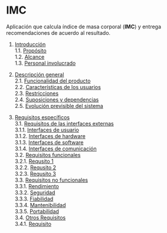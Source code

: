 # IMC
Aplicación que calcula índice de masa corporal (**IMC**) y entrega recomendaciones de acuerdo al resultado.  

1. [Introducción](https://github.com/isabelyb/IMC/wiki/1.-Introducci%C3%B3n)  
1.1. [Propósito](https://github.com/isabelyb/IMC/wiki/1.-Introducci%C3%B3n)  
1.2. [Alcance](https://github.com/isabelyb/IMC/wiki/1.-Introducci%C3%B3n)  
1.3. [Personal involucrado](https://github.com/isabelyb/IMC/wiki/1.-Introducci%C3%B3n)

2. [Descripción general](https://github.com/isabelyb/IMC/wiki/2.-Descripci%C3%B3n-general)  
2.1. [Funcionalidad del producto](https://github.com/isabelyb/IMC/wiki/2.-Descripci%C3%B3n-general)  
2.2. [Características de los usuarios](https://github.com/isabelyb/IMC/wiki/2.-Descripci%C3%B3n-general)  
2.3. [Restricciones](https://github.com/isabelyb/IMC/wiki/2.-Descripci%C3%B3n-general)  
2.4. [Suposiciones y dependencias](https://github.com/isabelyb/IMC/wiki/2.-Descripci%C3%B3n-general)  
2.5. [Evolución previsible del sistema](https://github.com/isabelyb/IMC/wiki/2.-Descripci%C3%B3n-general)    

3. [Requisitos específicos](https://github.com/isabelyb/IMC/wiki/3.-Requisitos-espec%C3%ADficos)  
3.1. [Requisitos de las interfaces externas](https://github.com/isabelyb/IMC/wiki/3.-Requisitos-espec%C3%ADficos)   
3.1.1. [Interfaces de usuario](https://github.com/isabelyb/IMC/wiki/3.-Requisitos-espec%C3%ADficos)  
3.1.2. [Interfaces de hardware](https://github.com/isabelyb/IMC/wiki/3.-Requisitos-espec%C3%ADficos)  
3.1.3. [Interfaces de software](https://github.com/isabelyb/IMC/wiki/3.-Requisitos-espec%C3%ADficos)  
3.1.4. [Interfaces de comunicación](https://github.com/isabelyb/IMC/wiki/3.-Requisitos-espec%C3%ADficos)  
3.2. [Requisitos funcionales](https://github.com/isabelyb/IMC/wiki/3.-Requisitos-espec%C3%ADficos)   
3.2.1. [Requsito 1](https://github.com/isabelyb/IMC/wiki/3.-Requisitos-espec%C3%ADficos)  
3.2.2. [Requsito 2](https://g2thub.com/isabelyb/IMC/wiki/3.-Requisitos-espec%C3%ADficos)  
3.2.3. [Requsito 3](https://github.com/isabelyb/IMC/wiki/3.-Requisitos-espec%C3%ADficos)  
3.3. [Requisitos no funcionales](https://github.com/isabelyb/IMC/wiki/3.-Requisitos-espec%C3%ADficos)   
3.3.1. [Rendimiento](https://github.com/isabelyb/IMC/wiki/3.-Requisitos-espec%C3%ADficos)  
3.3.2. [Seguridad](https://github.com/isabelyb/IMC/wiki/3.-Requisitos-espec%C3%ADficos)  
3.3.3. [Fiabilidad](https://github.com/isabelyb/IMC/wiki/3.-Requisitos-espec%C3%ADficos)  
3.3.4. [Mantenibilidad](https://github.com/isabelyb/IMC/wiki/3.-Requisitos-espec%C3%ADficos)  
3.3.5. [Portabilidad](https://github.com/isabelyb/IMC/wiki/3.-Requisitos-espec%C3%ADficos)  
3.4. [Otros Requisitos](https://github.com/isabelyb/IMC/wiki/3.-Requisitos-espec%C3%ADficos)   
3.4.1. [Requisito](https://github.com/isabelyb/IMC/wiki/3.-Requisitos-espec%C3%ADficos)
